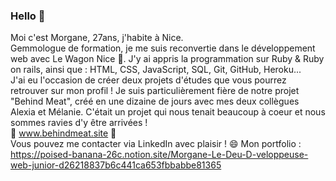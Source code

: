 ### Hello 👋

<!--
**chepmo/chepmo** is a ✨ _special_ ✨ repository because its `README.md` (this file) appears on your GitHub profile.
-->

Moi c'est Morgane, 27ans, j'habite à Nice. <br> Gemmologue de formation, je me suis reconvertie dans le développement web avec Le Wagon Nice 🚀.
J'y ai appris la programmation sur Ruby & Ruby on rails, ainsi que : HTML, CSS, JavaScript, SQL, Git, GitHub, Heroku... <br>
J'ai eu l'occasion de créer deux projets d'études que vous pourrez retrouver sur mon profil ! 
Je suis particulièrement fière de notre projet "Behind Meat", créé en une dizaine de jours avec mes deux collègues Alexia et Mélanie. C'était un projet qui nous tenait beaucoup à coeur et nous sommes ravies d'y être arrivées ! <br>
🐄 www.behindmeat.site 🐄 <br>
Vous pouvez me contacter via LinkedIn avec plaisir ! 😄
Mon portfolio : https://poised-banana-26c.notion.site/Morgane-Le-Deu-D-veloppeuse-web-junior-d26218837b6c441ca653fbbabbe81365
